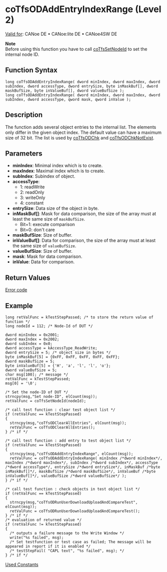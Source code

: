 # coTfsODAddEntryIndexRange (Level 2)

[Valid for](../../../../Shared/FeatureAvailability.md): CANoe DE • CANoe:lite DE • CANoe4SW DE

**Note**  
Before using this function you have to call [coTfsSetNodeId](CAPLfunctionCoTfsSetNodeId.md) to set the internal node ID.

## Function Syntax

```plaintext
long coTfsODAddEntryIndexRange( dword minIndex, dword maxIndex, dword subIndex, dword accessType, dword entrySize, byte inMaskBuf[], dword maskBufSize, byte inValueBuf[], dword valueBufSize );
long coTfsODAddEntryIndexRange( dword minIndex, dword maxIndex, dword subIndex, dword accessType, qword mask, qword inValue );
```

## Description

The function adds several object entries to the internal list. The elements only differ in the given object index. The default value can have a maximum size of 32 bit. The list is used by [coTfsODChk](CAPLfunctionCoTfsOdChk.md) and [coTfsODChkNotExist](CAPLfunctionCoTfsOdChkNotExist.md).

## Parameters

- **minIndex**: Minimal index which is to create.
- **maxIndex**: Maximal index which is to create.
- **subIndex**: Subindex of object.
- **accessType**:
  - 1: readWrite
  - 2: readOnly
  - 3: writeOnly
  - 4: constant
- **entrySize**: Data size of the object in byte.
- **inMaskBuf[]**: Mask for data comparison, the size of the array must at least the same size of `maskBufSize`.
  - Bit=1: execute comparison
  - Bit=0: don't care
- **maskBufSize**: Size of buffer.
- **inValueBuf[]**: Data for comparison, the size of the array must at least the same size of `valueBufSize`.
- **valueBufSize**: Size of buffer.
- **mask**: Mask for data comparison.
- **inValue**: Data for comparison.

## Return Values

[Error code](../CAPLfunctionsCANopenNLTFSErrorCodes.md)

## Example

```plaintext
long retValFunc = kTestStepPassed; /* to store the return value of function */
long nodeId = 112; /* Node-Id of DUT */

dword minIndex = 0x2001;
dword maxIndex = 0x2002;
dword subIndex = 0x0;
dword accessType = kAccessType_ReadWrite;
dword entrySize = 5; /* object size in bytes */
byte inMaskBuf[5] = {0xFF, 0xFF, 0xFF, 0xFF, 0xFF};
dword maskBufSize = 5;
byte inValueBuf[5] = {'H', 'a', 'l', 'l', 'o'};
dword valueBufSize = 5;
char msg[100]; /* message */
retValFunc = kTestStepPassed;
msg[0] = '\0';

/* Set the node-ID of DUT */
strncpy(msg,"Set node-ID", elCount(msg));
retValFunc = coTfsSetNodeId(nodeId);

/* call test function : clear test object list */
if (retValFunc == kTestStepPassed)
{
  strncpy(msg,"coTfsODClearAllEntries", elCount(msg));
  retValFunc = coTfsODClearAllEntries();
} /* if */

/* call test function : add entry to test object list */
if (retValFunc == kTestStepPassed)
{
  strncpy(msg,"coTfsODAddEntryIndexRange", elCount(msg));
  retValFunc = coTfsODAddEntryIndexRange( minIndex /*dword minIndex*/, maxIndex /*dword maxIndex*/, subIndex /*dword subIndex*/, accessType /*dword accessType*/, entrySize /*dword entrySize*/, inMaskBuf /*byte inMaskBuf[]*/, maskBufSize /*dword maskBufSize*/, inValueBuf /*byte inValueBuf[]*/, valueBufSize /*dword valueBufSize*/ );
} /* if */

/* call test function : check objects in test object list */
if (retValFunc == kTestStepPassed)
{
  strncpy(msg,"coTfsODRunUserDownloadUploadAndCompareTest", elCount(msg));
  retValFunc = coTfsODRunUserDownloadUploadAndCompareTest();
} /* if */
/* evaluation of returned value */
if (retValFunc != kTestStepPassed)
{
  /* outputs a failure message to the Write Window */
  write("%s failed", msg);
  /* Set testfunction or test case as failed; The message will be appeared in report if it is enabled */
  /* testStepFail( "CAPL text", "%s failed", msg); */
} /* if */
```

[Used Constants](../CAPLfunctionsCANopenNLTFSExampleConstants.md)
